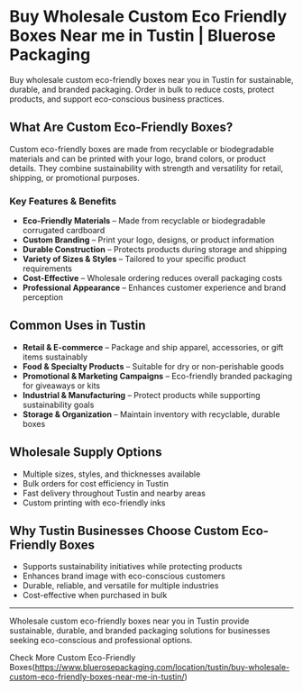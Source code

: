 # Buy Wholesale Custom Eco Friendly Boxes Near me in Tustin | Bluerose Packaging

Buy wholesale custom eco-friendly boxes near you in Tustin for sustainable, durable, and branded packaging. Order in bulk to reduce costs, protect products, and support eco-conscious business practices.

## What Are Custom Eco-Friendly Boxes?

Custom eco-friendly boxes are made from recyclable or biodegradable materials and can be printed with your logo, brand colors, or product details. They combine sustainability with strength and versatility for retail, shipping, or promotional purposes.

### Key Features & Benefits

- **Eco-Friendly Materials** – Made from recyclable or biodegradable corrugated cardboard  
- **Custom Branding** – Print your logo, designs, or product information  
- **Durable Construction** – Protects products during storage and shipping  
- **Variety of Sizes & Styles** – Tailored to your specific product requirements  
- **Cost-Effective** – Wholesale ordering reduces overall packaging costs  
- **Professional Appearance** – Enhances customer experience and brand perception  

## Common Uses in Tustin

- **Retail & E-commerce** – Package and ship apparel, accessories, or gift items sustainably  
- **Food & Specialty Products** – Suitable for dry or non-perishable goods  
- **Promotional & Marketing Campaigns** – Eco-friendly branded packaging for giveaways or kits  
- **Industrial & Manufacturing** – Protect products while supporting sustainability goals  
- **Storage & Organization** – Maintain inventory with recyclable, durable boxes  

## Wholesale Supply Options

- Multiple sizes, styles, and thicknesses available  
- Bulk orders for cost efficiency in Tustin  
- Fast delivery throughout Tustin and nearby areas  
- Custom printing with eco-friendly inks  

## Why Tustin Businesses Choose Custom Eco-Friendly Boxes

- Supports sustainability initiatives while protecting products  
- Enhances brand image with eco-conscious customers  
- Durable, reliable, and versatile for multiple industries  
- Cost-effective when purchased in bulk  

---
Wholesale custom eco-friendly boxes near you in Tustin provide sustainable, durable, and branded packaging solutions for businesses seeking eco-conscious and professional options.

Check More Custom Eco-Friendly Boxes(https://www.bluerosepackaging.com/location/tustin/buy-wholesale-custom-eco-friendly-boxes-near-me-in-tustin/)

